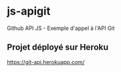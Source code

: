 # js-apigit
Github API JS - Exemple d'appel à l'API Git

## Projet déployé sur Heroku

https://git-api.herokuapp.com/
